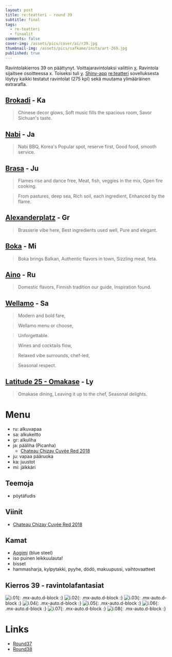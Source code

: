 ```yaml
---
layout: post
title: re:teatteri - round 39
subtitle: final
tags:
  - re-teatteri
  - finaalit
comments: false
cover-img: /assets/pics/cover/ai/r39.jpg
thumbnail-img: /assets/pics/safkame/insta/art-269.jpg
published: true
---
```


Ravintolakierros 39 on päättynyt. Voittajaravintolaksi valittiin [x](). Ravintola sijaitsee osoitteessa x. Toiseksi tuli [y](). [Shiny-app](https://safka.shinyapps.io/restaurants/)  [re:teatteri](https://safka.shinyapps.io/restaurants/) sovelluksesta löytyy kaikki testatut ravintolat (275 kpl) sekä muutama ylimääräinen extrarafla.

## [Brokadi](https://brokadi.com/)	- Ka

> Chinese decor glows,
Soft music fills the spacious room,
Savor Sichuan's taste.

## [Nabi](https://www.nabikoreanbbq.fi/) - **Ja**

> Nabi BBQ, Korea's
Popular spot, reserve first,
Good food, smooth service.

## [Brasa](https://brasa.fi/)	- Ju

> Flames rise and dance free,
Meat, fish, veggies in the mix,
Open fire cooking.

> From pastures, deep sea,
Rich soil, each ingredient,
Enhanced by the flame.

## [Alexanderplatz](https://alexanderplats.fi/en/homepage/) - **Gr**	

> Brasserie vibe here,
Best ingredients used well,
Pure and elegant.

## [Boka](https://ravintolaboka.fi/) - **Mi**

> Boka brings Balkan,
Authentic flavors in town,
Sizzling meat, feta.

## [Aino](https://www.ravintolaaino.fi/fi/) - Ru

> Domestic flavors,
> Finnish tradition our guide,
> Inspiration found.

## [Wellamo](https://www.wellamo.fi/) - **Sa**

> Modern and bold fare,

> Wellamo menu or choose,

> Unforgettable.

> Wines and cocktails flow,

> Relaxed vibe surrounds, chef-led,

> Seasonal respect.

## [Latitude 25 - Omakase](https://www.latitude25.fi/) - **Ly**

> Omakase dining,
Leaving it up to the chef,
Seasonal delights.


# Menu

* ru: alkuvapaa
* sa: alkukeitto
* gr: alkuliha
* ja: pääliha (Picanha)
  * [Chateau Chizay Cuvée Red 2018](https://www.alko.fi/tuotteet/935904/Chateau-Chizay-Cuv-e-Red-2018/)
* ju: vapaa pääruoka
* ka: juustot
* mi: jälkkäri


## Teemoja

- pöytäfudis
  
## Viinit

- [Chateau Chizay Cuvée Red 2018](https://www.alko.fi/tuotteet/935904/Chateau-Chizay-Cuv-e-Red-2018/)


## Kamat

- [Aogimi](https://japanesechefsknife.com/collections/aogami-super-carbon-steel-blue-super-steel) (blue steel)
- iso puinen leikkuulauta!
- bisset
- hammasharja, kylpytakki, pyyhe, dödö, makuupussi, vaihtovaatteet

## Kierros 39 - ravintolafantasiat

![i.01](/assets/pics/safkame/insta/art-268.jpg){: .mx-auto.d-block :}
![i.02](/assets/pics/safkame/insta/art-269.jpg){: .mx-auto.d-block :}
![i.03](/assets/pics/safkame/insta/art-270.jpg){: .mx-auto.d-block :}
![i.04](/assets/pics/safkame/insta/art-271.jpg){: .mx-auto.d-block :}
![i.05](/assets/pics/safkame/insta/art-272.jpg){: .mx-auto.d-block :}
![i.06](/assets/pics/safkame/insta/art-273.jpg){: .mx-auto.d-block :}
![i.07](/assets/pics/safkame/insta/art-274.jpg){: .mx-auto.d-block :}
![i.08](/assets/pics/safkame/insta/art-275.jpg){: .mx-auto.d-block :}


# Links

- [Round37](https://talonendm.github.io/2022-05-13-finaalit37/)
- [Round38](https://talonendm.github.io/2022-11-11-finaalit38/)
